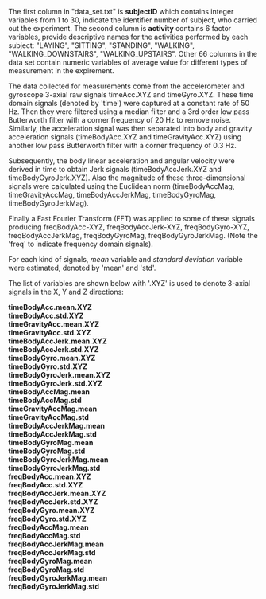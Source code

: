 The first column in "data_set.txt" is **subjectID** which contains integer variables from 1 to 30, indicate the identifier number of subject, who carried out the experiment. The second column is **activity** contains 6 factor variables, provide descriptive names for the activities performed by each subject: "LAYING", "SITTING", "STANDING", "WALKING", "WALKING_DOWNSTAIRS", "WALKING_UPSTAIRS". Other 66 columns in the data set contain numeric variables of average value for different types of measurement in the expirement. 

The data collected for measurements come from the accelerometer and gyroscope 3-axial raw signals timeAcc.XYZ and timeGyro.XYZ. These time domain signals (denoted by 'time') were captured at a constant rate of 50 Hz. Then they were filtered using a median filter and a 3rd order low pass Butterworth filter with a corner frequency of 20 Hz to remove noise. Similarly, the acceleration signal was then separated into body and gravity acceleration signals (timeBodyAcc.XYZ and timeGravityAcc.XYZ) using another low pass Butterworth filter with a corner frequency of 0.3 Hz. 

Subsequently, the body linear acceleration and angular velocity were derived in time to obtain Jerk signals (timeBodyAccJerk.XYZ and timeBodyGyroJerk.XYZ). Also the magnitude of these three-dimensional signals were calculated using the Euclidean norm (timeBodyAccMag, timeGravityAccMag, timeBodyAccJerkMag, timeBodyGyroMag, timeBodyGyroJerkMag). 

Finally a Fast Fourier Transform (FFT) was applied to some of these signals producing freqBodyAcc-XYZ, freqBodyAccJerk-XYZ, freqBodyGyro-XYZ, freqBodyAccJerkMag, freqBodyGyroMag, freqBodyGyroJerkMag. (Note the 'freq' to indicate frequency domain signals). 

For each kind of signals, *mean* variable and *standard deviation* variable were estimated, denoted by 'mean' and 'std'. 

The list of variables are shown below with '.XYZ' is used to denote 3-axial signals in the X, Y and Z directions:

**timeBodyAcc.mean.XYZ  
timeBodyAcc.std.XYZ  
timeGravityAcc.mean.XYZ  
timeGravityAcc.std.XYZ  
timeBodyAccJerk.mean.XYZ  
timeBodyAccJerk.std.XYZ  
timeBodyGyro.mean.XYZ  
timeBodyGyro.std.XYZ  
timeBodyGyroJerk.mean.XYZ  
timeBodyGyroJerk.std.XYZ  
timeBodyAccMag.mean  
timeBodyAccMag.std  
timeGravityAccMag.mean  
timeGravityAccMag.std  
timeBodyAccJerkMag.mean  
timeBodyAccJerkMag.std  
timeBodyGyroMag.mean  
timeBodyGyroMag.std  
timeBodyGyroJerkMag.mean  
timeBodyGyroJerkMag.std  
freqBodyAcc.mean.XYZ  
freqBodyAcc.std.XYZ  
freqBodyAccJerk.mean.XYZ  
freqBodyAccJerk.std.XYZ  
freqBodyGyro.mean.XYZ  
freqBodyGyro.std.XYZ  
freqBodyAccMag.mean  
freqBodyAccMag.std  
freqBodyAccJerkMag.mean  
freqBodyAccJerkMag.std  
freqBodyGyroMag.mean  
freqBodyGyroMag.std  
freqBodyGyroJerkMag.mean  
freqBodyGyroJerkMag.std**

